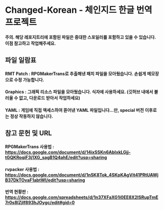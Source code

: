 # Changed-Korean - 체인지드 한글 번역 프로젝트

#### 주의. 해당 레포지트리에 포함된 파일은 중대한 스포일러를 포함하고 있을 수 있습니다. 이점 참고하고 작업해주세요.

## 파일 일람표
#### RMT Patch : RPGMakerTrans로 추출해낸 패치 파일을 모아뒀습니다. 손쉽게 메모장으로 수정 가능합니다.
#### Graphics : 그래픽 리소스 파일을 모아뒀습니다. 식자에 사용하세요. (깃허브 내에서 불러올 수 없고, 다운로드 받아서 작업하세요)
#### YAML : 게임에 직접 액세스하여 뜯어낸 YAML 파일입니다...만, special 버전 이후로는 정상 작동하지 않습니다.

## 참고 문헌 및 URL
#### RPGMakerTrans 사용법 : https://docs.google.com/document/d/14ixSSKn6AbIxkLGjj-tGQKRoqiF3j1XG_sagB1Q4ahE/edit?usp=sharing
#### rvpacker 사용법 : https://docs.google.com/document/d/1nSK8Tok_4SKpKAgVit41PRtUAWjB37DkTOvaF1abtWI/edit?usp=sharing
#### 번역 현황판 : https://docs.google.com/spreadsheets/d/1n37XFaXG1i0EE8X2ISRupTmE7r0s8IZjIf893hJOygc/edit#gid=0 
